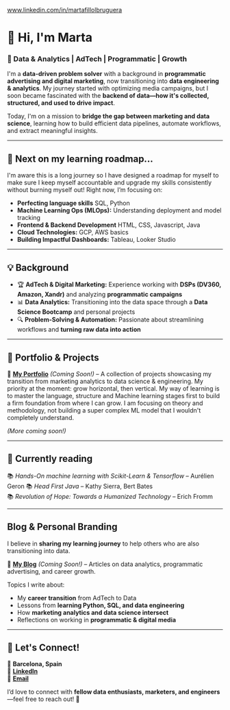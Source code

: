 
www.linkedin.com/in/martafillolbruguera

# 👋 Hi, I'm Marta

### 🚀 Data & Analytics | AdTech | Programmatic | Growth  

I'm a **data-driven problem solver** with a background in **programmatic advertising and digital marketing**, now transitioning into **data engineering & analytics**. My journey started with optimizing media campaigns, but I soon became fascinated with the **backend of data—how it's collected, structured, and used to drive impact**.  

Today, I'm on a mission to **bridge the gap between marketing and data science**, learning how to build efficient data pipelines, automate workflows, and extract meaningful insights.  

---

## 🌱 Next on my learning roadmap...

I'm aware this is a long journey so I have designed a roadmap for myself to make sure I keep myself accountable and upgrade my skills consistently without burning myself out! 
Right now, I’m focusing on:  

- **Perfecting language skills** SQL, Python
- **Machine Learning Ops (MLOps):** Understanding deployment and model tracking  
- **Frontend & Backend Development** HTML, CSS, Javascript, Java
- **Cloud Technologies:** GCP, AWS basics  
- **Building Impactful Dashboards:** Tableau, Looker Studio


---

## 💡 Background  

- 🏆 **AdTech & Digital Marketing:** Experience working with **DSPs (DV360, Amazon, Xandr)** and analyzing **programmatic campaigns**  
- 📊 **Data Analytics:** Transitioning into the data space through a **Data Science Bootcamp** and personal projects  
- 🔍 **Problem-Solving & Automation:** Passionate about streamlining workflows and **turning raw data into action**  

---

## 📂 Portfolio & Projects  

🔗 **[My Portfolio](#)** *(Coming Soon!)* – A collection of projects showcasing my transition from marketing analytics to data science & engineering.
My priority at the moment: grow horizontal, then vertical. My way of learning is to master the language, structure and Machine learning stages first to build a firm foundation from where I can grow. I am focusing on theory and methodology, not building a super complex ML model that I wouldn't completely  understand.  

*(More coming soon!)*  

---

## 📖 Currently reading

📚 *Hands-On machine learning with Scikit-Learn & Tensorflow* – Aurélien Geron 
📚 *Head First Java* – Kathy Sierra, Bert Bates  
📚 *Revolution of Hope: Towards a Humanized Technology* – Erich Fromm

---

## Blog & Personal Branding  

I believe in **sharing my learning journey** to help others who are also transitioning into data.  

🔗 **[My Blog](#)** *(Coming Soon!)* – Articles on data analytics, programmatic advertising, and career growth.  

Topics I write about:  
- My **career transition** from AdTech to Data  
- Lessons from **learning Python, SQL, and data engineering**  
- How **marketing analytics and data science intersect**  
- Reflections on working in **programmatic & digital media**  

---

## 💬 Let's Connect!  

📍 **Barcelona, Spain**  
💼 **[LinkedIn](https://linkedin.com/in/martafillol)**  
📧 **[Email](mailto:your@email.com)**  

I’d love to connect with **fellow data enthusiasts, marketers, and engineers**—feel free to reach out! 🚀  
